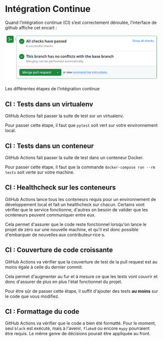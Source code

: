 # Intégration Continue

Quand l’intégration continue (CI) s’est correctement déroulée, l’interface de github affiche cet encart :

![ci](../_static/ci.png)

Les différentes étapes de l’intégration continue

## CI : Tests dans un virtualenv

GitHub Actions fait passer la suite de test sur un virtualenv.

Pour passer cette étape, il faut que `pytest` soit vert sur votre environnement local.

## CI : Tests dans un conteneur

GitHub Actions fait passer la suite de test dans un conteneur Docker.

Pour passer cette étape, il faut que la commande `docker-compose run --rm tests` soit verte sur votre machine.

## CI : Healthcheck sur les conteneurs

GitHub Actions lance tous les conteneurs requis pour un environnement de développement local et fait un healthcheck sur chacun. Certains vont vérifier que le service fonctionne, d'autres on besoin de valider que les ocnteneurs peuvent communiquer entre eux.

Cela permet d'assurer que le code reste fonctionnel lorsqu'on lance le projet de zéro sur une nouvelle machine, et qu'il est donc possible d'embarquer de nouvelles·aux contributeur·rice·s.

## CI : Couverture de code croissante

GitHub Actions va vérifier que la couverture de test de la pull request est au moins égale à celle du dernier commit.

Cela permet d'augmenter au fur et à mesure ce que les tests vont couvrir et donc d'assurer de plus en plus l'état fonctionnel du projet.

Pour être sûr de passer cette étape, il suffit d'ajouter des tests **au moins** sur le code que vous modifiez.

## CI : Formattage du code

GitHub Actions va vérifier que le code a bien été formatté. Pour le moment, seul `black` est exécuté, mais à l'avenir, `flake8` ou encore `mypy` pourraient être requis. Le même genre de décisions pourait être appliquée au front.
